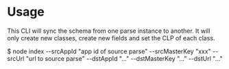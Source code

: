 # Usage

This CLI will sync the schema from one parse instance to another. It will only create new classes, create new fields and set the CLP of each class.

$ node index --srcAppId "app id of source parse" --srcMasterKey "xxx" --srcUrl "url to source parse" --dstAppId "..." --dstMasterKey "..." --dstUrl "..."
